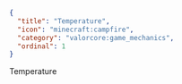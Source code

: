 ```json
{
  "title": "Temperature",
  "icon": "minecraft:campfire", 
  "category": "valorcore:game_mechanics",
  "ordinal": 1
}
```

Temperature